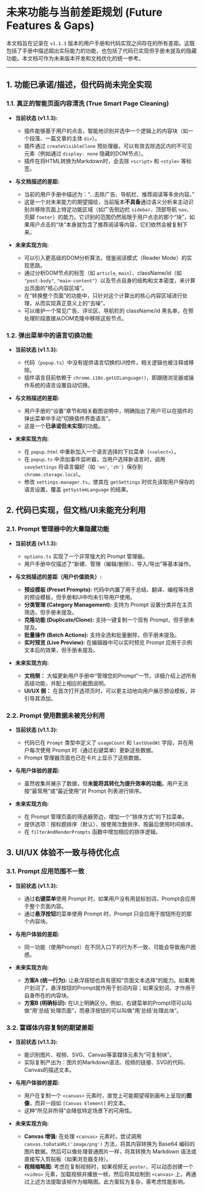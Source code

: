 # 未来功能与当前差距规划 (Future Features & Gaps)

本文档旨在记录在 `v1.1.3` 版本的用户手册和代码实现之间存在的所有差距。这既包括了手册中描述超出实际能力的功能，也包括了代码已实现但手册未提及的隐藏功能。本文档可作为未来版本开发和文档优化的统一参考。

---

## 1. 功能已承诺/描述，但代码尚未完全实现

### 1.1. 真正的智能页面内容清洗 (True Smart Page Cleaning)

-   **当前状态 (v1.1.3):**
    -   插件能够基于用户的点击，智能地识别并选中一个逻辑上的内容块（如一个段落、一篇文章的主体 `div`）。
    -   插件通过 `createVisibleClone` 预处理器，可以有效去除选区内的不可见元素（例如通过 `display: none` 隐藏的DOM节点）。
    -   插件在将HTML转换为Markdown时，会去除 `<script>` 和 `<style>` 等标签。

-   **与文档描述的差距:**
    -   当前的用户手册中描述为：“...去除广告、导航栏、推荐阅读等多余内容。”
    -   这是一个对未来能力的期望描绘，当前版本**不具备**通过语义分析来主动识别并移除页面上特定功能区域（如广告侧边栏 `sidebar`、顶部导航 `nav`、页脚 `footer`）的能力。它识别的范围仍然局限于用户点击的那个“块”，如果用户点击的“块”本身就包含了推荐阅读等内容，它们依然会被复制下来。

-   **未来实现方向:**
    -   可以引入更高级的DOM分析算法，借鉴阅读模式（Reader Mode）的实现思路。
    -   通过分析DOM节点的标签（如 `article`, `main`）、className/id（如 `"post-body"`, `"main-content"`）以及节点自身的结构和文本密度，来计算出页面的“核心内容区域”。
    -   在“转换整个页面”的功能中，只针对这个计算出的核心内容区域进行处理，从而实现真正意义上的“去噪”。
    -   可以维护一个常见广告、评论区、导航栏的 className/id 黑名单，在预处理阶段直接从DOM克隆中移除这些节点。

### 1.2. 弹出菜单中的语言切换功能

-   **当前状态 (v1.1.3):**
    -   代码（`popup.ts`）中没有提供语言切换的UI控件，相关逻辑也被注释或移除。
    -   插件语言目前依赖于 `chrome.i18n.getUILanguage()`，即跟随浏览器或操作系统的语言设置自动切换。

-   **与文档描述的差距:**
    -   用户手册的“设置”章节和相关截图说明中，明确指出了用户可以在插件的弹出菜单中手动“切换插件界面语言”。
    -   这是一个**已承诺但未实现**的功能。

-   **未来实现方向:**
    -   在 `popup.html` 中重新加入一个语言选择的下拉菜单（`<select>`）。
    -   在 `popup.ts` 中添加事件监听器，当用户选择新语言时，调用 `saveSettings` 将语言偏好（如 `'en'`, `'zh'`）保存到 `chrome.storage.local`。
    -   修改 `settings-manager.ts`，使其在 `getSettings` 时优先读取用户保存的语言设置，覆盖 `getSystemLanguage` 的结果。

## 2. 代码已实现，但文档/UI未能充分利用

### 2.1. Prompt 管理器中的大量隐藏功能

-   **当前状态 (v1.1.3):**
    -   `options.ts` 实现了一个非常强大的 Prompt 管理器。
    -   用户手册中仅描述了“新建、管理（编辑/删除）、导入/导出”等基本操作。

-   **与文档描述的差距（用户价值损失）:**
    -   **预设模板 (Preset Prompts):** 代码中内置了用于总结、翻译、编程等场景的预设模板，但手册和UI中均未引导用户使用。
    -   **分类管理 (Category Management):** 支持为 Prompt 设置分类并在主页筛选，但手册未提及。
    -   **克隆功能 (Duplicate/Clone):** 支持一键复制一个现有 Prompt，但手册未提及。
    -   **批量操作 (Batch Actions):** 支持全选和批量删除，但手册未提及。
    -   **实时预览 (Live Preview):** 在编辑器中可以实时预览 Prompt 应用于示例文本后的效果，但手册未提及。

-   **未来实现方向:**
    -   **文档侧：** 大幅更新用户手册中“管理您的Prompt”一节，详细介绍上述所有高级功能，并配上相应的截图说明。
    -   **UI/UX 侧：** 在首次打开选项页时，可以更主动地向用户展示预设模板，并引导其添加。

### 2.2. Prompt 使用数据未被充分利用

-   **当前状态 (v1.1.3):**
    -   代码已在 `Prompt` 类型中定义了 `usageCount` 和 `lastUsedAt` 字段，并在用户每次使用 Prompt 时（通过右键菜单）更新这些数据。
    -   Prompt 管理器页面也已在卡片上显示了这些数据。

-   **与用户体验的差距:**
    -   虽然收集并展示了数据，但**未能将其转化为提升效率的功能**。用户无法按“最常用”或“最近使用”对 Prompt 列表进行排序。

-   **未来实现方向:**
    -   在 Prompt 管理页面的筛选器旁边，增加一个“排序方式”的下拉菜单。
    -   提供选项：按标题排序（默认）、按使用次数排序、按最后使用时间排序。
    -   在 `filterAndRenderPrompts` 函数中增加相应的排序逻辑。

## 3. UI/UX 体验不一致与待优化点

### 3.1. Prompt 应用范围不一致

-   **当前状态 (v1.1.3):**
    -   通过**右键菜单**使用 Prompt 时，如果用户没有用鼠标划词，Prompt会应用于整个页面内容。
    -   通过**悬浮按钮**的菜单使用 Prompt 时，Prompt 只会应用于按钮所在的那个内容块。

-   **与用户体验的差距:**
    -   同一功能（使用Prompt）在不同入口下的行为不一致，可能会导致用户困惑。

-   **未来实现方向:**
    -   **方案A (统一行为):** 让悬浮按钮也具有感知“页面文本选择”的能力。如果用户划词了，悬浮按钮的Prompt就作用于划词内容；如果没划词，才作用于自身所在的内容块。
    -   **方案B (明确标识):** 在UI上明确区分。例如，右键菜单的Prompt项可以叫做“用‘总结’处理页面”，而悬浮按钮的可以叫做“用‘总结’处理此块”。

### 3.2. 富媒体内容复制的期望差距

-   **当前状态 (v1.1.3):**
    -   能识别图片、视频、SVG、Canvas等富媒体元素为“可复制块”。
    -   实际复制产出为：图片的Markdown语法、视频的链接、SVG的代码、Canvas的描述文本。

-   **与用户体验的差距:**
    -   用户在复制一个 `<canvas>` 元素时，直觉上可能期望得到画布上呈现的**图像**，而非一段如 `[Canvas Element]` 的文本。
    -   这种“所见非所得”会降低特定场景下的可用性。

-   **未来实现方向:**
    -   **Canvas 增强:** 在处理 `<canvas>` 元素时，尝试调用 `canvas.toDataURL('image/png')` 方法，将其内容转换为 Base64 编码的图片数据。然后可以像处理普通图片一样，将其转换为 Markdown 语法或直接写入剪贴板（如果浏览器支持）。
    -   **视频缩略图:** 考虑在复制视频时，如果视频无 `poster`，可以动态创建一个 `<video>` 元素，加载视频并播放一帧，然后将其绘制到 `<canvas>` 上，再通过上述方法提取该帧作为缩略图。此方案较为复杂，需考虑性能影响。 